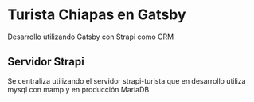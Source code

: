 # Turista Chiapas en Gatsby

Desarrollo utilizando Gatsby con Strapi como CRM

## Servidor Strapi
Se centraliza utilizando el servidor strapi-turista que en desarrollo utiliza mysql con mamp y en producción MariaDB